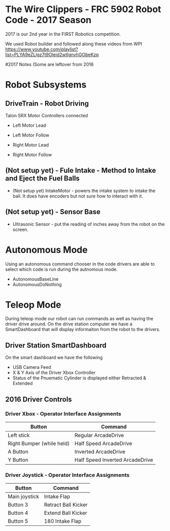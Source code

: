 # The Wire Clippers - FRC 5902 Robot Code - 2017 Season
2017 is our 2nd year in the FIRST Robotics competition.

We used Robot builder and followed along these videos from WPI 
https://www.youtube.com/playlist?list=PLYA9eZLlgz7t9Oleid2wtlgnvhGObeKzp

#2017 Notes (Some are leftover from 2016

# Robot Subsystems

## DriveTrain - Robot Driving
Talon SRX Motor Controllers connected 
- Left Motor Lead
- Left Motor Follow

- Right Motor Lead
- Right Motor Follow

## (Not setup yet) - Fule Intake - Method to Intake and Eject the Fuel Balls
- (Not setup yet) IntakeMotor - powers the intake system to intake the ball. It does have encoders but not sure how to interact with it.

## (Not setup yet) - Sensor Base
- Ultrasonic Sensor - put the reading of inches away from the robot on the screen.

# Autonomous Mode

Using an autonomous command chooser in the code drivers are able to select which code is run during the autnomous mode.
- AutonomousBaseLine
- AutonomousDoNothing

# Teleop Mode

During teleop mode our robot can run commands as well as having the driver drive around. On the drive station computer we have a SmartDashboard that will display informaiton from the robot to the drivers.

## Driver Station SmartDashboard

On the smart dashboard we have the following
- USB Camera Feed
- X & Y Axis of the Driver Xbox Controller
- Status of the Pnuematic Cylinder is displayed either Retracted & Extended


## 2016 Driver Controls

### Driver Xbox - Operator Interface Assignments

| Button  | Command |
| ------------- | ------------- |
| Left stick  | Regular ArcadeDrive  |
| Right Bumper (while held)  | Half Speed ArcadeDrive  |
| A Button  | Inverted ArcadeDrive  |
| Y Button  | Half Speed Inverted ArcadeDrive  |

### Driver Joystick - Operator Interface Assignments

| Button  | Command |
| ------------- | ------------- |
| Main joystick | Intake Flap |
| Button 3  | Retract Ball Kicker |
| Button 4  | Extend Ball Kicker  |
| Button 5  | 180 Intake Flap  |
